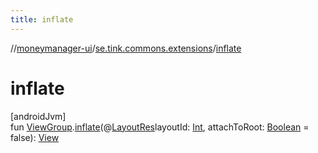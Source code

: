 ```yaml
---
title: inflate
---
```

//[moneymanager-ui](../../index.html)/[se.tink.commons.extensions](index.html)/[inflate](inflate.html)



# inflate



[androidJvm]\
fun [ViewGroup](https://developer.android.com/reference/kotlin/android/view/ViewGroup.html).[inflate](inflate.html)(@[LayoutRes](https://developer.android.com/reference/kotlin/androidx/annotation/LayoutRes.html)layoutId: [Int](https://kotlinlang.org/api/latest/jvm/stdlib/kotlin/-int/index.html), attachToRoot: [Boolean](https://kotlinlang.org/api/latest/jvm/stdlib/kotlin/-boolean/index.html) = false): [View](https://developer.android.com/reference/kotlin/android/view/View.html)




